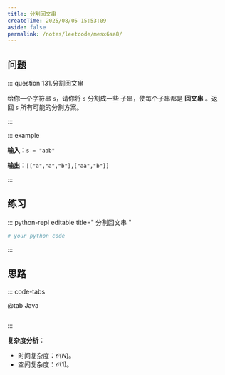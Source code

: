 ```yaml
---
title: 分割回文串
createTime: 2025/08/05 15:53:09
aside: false
permalink: /notes/leetcode/mesx6sa8/
---
```


## **问题**

::: question 131.分割回文串

给你一个字符串 `s`，请你将 `s` 分割成一些 子串，使每个子串都是 **回文串** 。返回 `s` 所有可能的分割方案。

:::

::: example 

**输入：**`s = "aab"`

**输出：**`[["a","a","b"],["aa","b"]]`

:::

## **练习**

::: python-repl editable title=" 分割回文串 "

```python
# your python code
```

:::

## **思路**

::: code-tabs

@tab Java

```java


```

:::

**复杂度分析**：

- 时间复杂度：$\mathcal{O}(N)$。
- 空间复杂度：$\mathcal{O}(1)$。